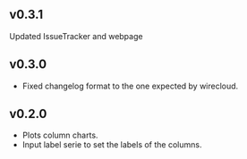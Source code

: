 ## v0.3.1

Updated IssueTracker and webpage

## v0.3.0

- Fixed changelog format to the one expected by wirecloud.

## v0.2.0

- Plots column charts.
- Input label serie to set the labels of the columns.
